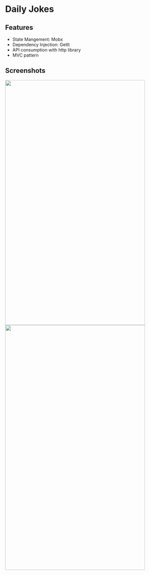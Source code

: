 # Daily Jokes

## Features
  - State Mangement: Mobx
  - Dependency Injection: GetIt
  - API consumption with http library
  - MVC pattern

  
## Screenshots   
<img src="https://user-images.githubusercontent.com/38362488/137643745-20b56817-6129-45d7-8985-77a13f3bbe96.png" width="450" height="790">
<img src="https://user-images.githubusercontent.com/38362488/137643744-d8131866-0b5d-41dd-9e91-7be531be8c20.png" width="450" height="790">


